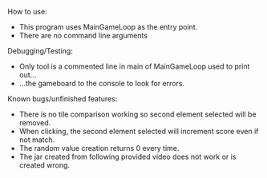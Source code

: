 

How to use:
 - This program uses MainGameLoop as the entry point.
 - There are no command line arguments
 
Debugging/Testing:
 - Only tool is a commented line in main of MainGameLoop used to print out...
 - ...the gameboard to the console to look for errors.

Known bugs/unfinished features:

- There is no tile comparison working so second element selected will be removed.
- When clicking, the second element selected will increment score even if not match.
- The random value creation returns 0 every time.
- The jar created from following provided video does not work or is created wrong.